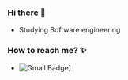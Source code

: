 ### Hi there 👋
 - Studying Software engineering

### How to reach me? :sparkles:
 - ![Gmail Badge](https://img.shields.io/badge/Gmail-d14836?style=flat-square&logo=Gmail&logoColor=white&link=mailto:brightdev.bs@gmail.com)]

